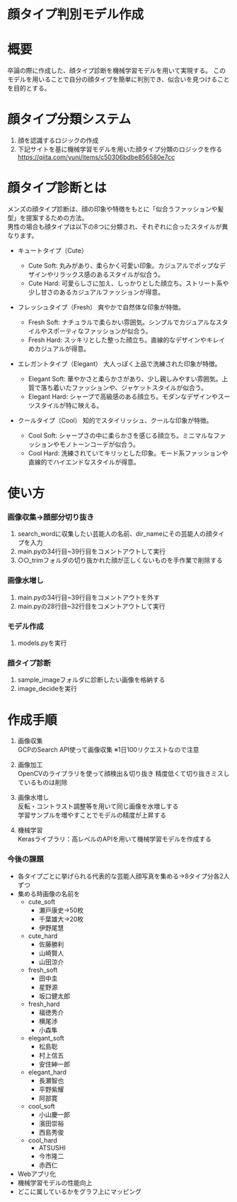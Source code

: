 # 顔タイプ判別モデル作成

# 概要
卒論の際に作成した、顔タイプ診断を機械学習モデルを用いて実現する。
このモデルを用いることで自分の顔タイプを簡単に判別でき、似合いを見つけることを目的とする。

# 顔タイプ分類システム
1. 顔を認識するロジックの作成
1. 下記サイトを基に機械学習モデルを用いた顔タイプ分類のロジックを作る
https://qiita.com/yuni/items/c50306bdbe856580e7cc

# 顔タイプ診断とは
メンズの顔タイプ診断は、顔の印象や特徴をもとに「似合うファッションや髪型」を提案するための方法。  
男性の場合も顔タイプは以下の8つに分類され、それぞれに合ったスタイルが異なります。

- キュートタイプ（Cute）
    - Cute Soft: 丸みがあり、柔らかく可愛い印象。カジュアルでポップなデザインやリラックス感のあるスタイルが似合う。
    - Cute Hard: 可愛らしさに加え、しっかりとした顔立ち。ストリート系や少し甘さのあるカジュアルファッションが得意。

- フレッシュタイプ（Fresh）
爽やかで自然体な印象が特徴。
    - Fresh Soft: ナチュラルで柔らかい雰囲気。シンプルでカジュアルなスタイルやスポーティなファッションが似合う。
    - Fresh Hard: スッキリとした整った顔立ち。直線的なデザインやキレイめカジュアルが得意。

- エレガントタイプ（Elegant）
大人っぽく上品で洗練された印象が特徴。

    - Elegant Soft: 華やかさと柔らかさがあり、少し親しみやすい雰囲気。上質で落ち着いたファッションや、ジャケットスタイルが似合う。
    - Elegant Hard: シャープで高級感のある顔立ち。モダンなデザインやスーツスタイルが特に映える。

- クールタイプ（Cool）
知的でスタイリッシュ、クールな印象が特徴。

    - Cool Soft: シャープさの中に柔らかさを感じる顔立ち。ミニマルなファッションやモノトーンコーデが似合う。
    - Cool Hard: 洗練されていてキリッとした印象。モード系ファッションや直線的でハイエンドなスタイルが得意。

# 使い方
### 画像収集→顔部分切り抜き
1. search_wordに収集したい芸能人の名前、dir_nameにその芸能人の顔タイプを入力
1. main.pyの34行目~39行目をコメントアウトして実行
1. ○○_trimフォルダの切り抜かれた顔が正しくないものを手作業で削除する

### 画像水増し
1. main.pyの34行目~39行目をコメントアウトを外す
1. main.pyの28行目~32行目をコメントアウトして実行

### モデル作成
1. models.pyを実行

### 顔タイプ診断
1. sample_imageフォルダに診断したい画像を格納する
1. image_decideを実行

# 作成手順
1. 画像収集  
GCPのSearch API使って画像収集
※1日100リクエストなので注意

1. 画像加工  
OpenCVのライブラリを使って顔検出＆切り抜き
精度低くて切り抜きミスしているものは削除

1. 画像水増し  
反転・コントラスト調整等を用いて同じ画像を水増しする  
学習サンプルを増やすことでモデルの精度が上昇する

1. 機械学習  
Kerasライブラリ：高レベルのAPIを用いて機械学習モデルを作成する

### 今後の課題
- 各タイプごとに挙げられる代表的な芸能人顔写真を集める→8タイプ分各2人ずつ
- 集める時画像の名前を
    - cute_soft
        - 瀬戸康史→50枚
        - 千葉雄大→20枚
        - 伊野尾慧
    - cute_hard
        - 佐藤勝利
        - 山崎賢人
        - 山田涼介
    - fresh_soft
        - 田中圭
        - 星野源
        - 坂口健太郎
    - fresh_hard
        - 福徳秀介
        - 横尾渉
        - 小森隼
    - elegant_soft
        - 松島聡
        - 村上信五
        - 安住紳一郎
    - elegant_hard
        - 長瀬智也
        - 平野紫耀
        - 阿部寛
    - cool_soft
        - 小山慶一郎
        - 濱田崇裕
        - 西島秀俊
    - cool_hard
        - ATSUSHI
        - 今市隆二
        - 赤西仁
-  Webアプリ化
-  機械学習モデルの性能向上
-  どこに属しているかをグラフ上にマッピング